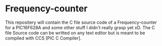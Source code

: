 # Frequency-counter
This repositery will contain the C file source code of a Frequency-counter for a PIC16F628A and some other stuff I didn't really grasp yet xD.
The C file Source code can be writted on any text editor but is meant to be compiled with CCS [PIC C Compiler]. 
